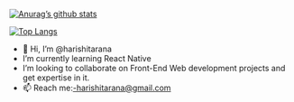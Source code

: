 [![Anurag’s github stats](https://github-readme-stats.vercel.app/api?username=harishitarana)](https://github.com/harishitarana)

[![Top Langs](https://github-readme-stats.vercel.app/api/top-langs/?username=harishitarana&layout=compact)](https://github.com/harishitarana)















- 👋 Hi, I’m @harishitarana
- I’m currently learning React Native
- I’m looking to collaborate on Front-End Web development projects and get expertise in it.
- 📫 Reach me:-harishitarana@gmail.com

<!---
harishitarana/harishitarana is a ✨ special ✨ repository because its `README.md` (this file) appears on your GitHub profile.
You can click the Preview link to take a look at your changes.
--->
